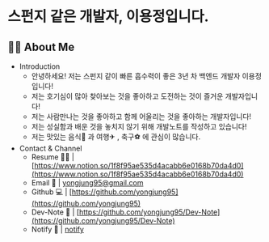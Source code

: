 # 스펀지 같은 개발자, 이용정입니다.

## 🙆‍♂️ About Me

- Introduction
    - 안녕하세요! 저는 스펀지 같이 빠른 흡수력이 좋은 3년 차 백엔드 개발자 이용정입니다!
    - 저는 호기심이 많아 찾아보는 것을 좋아하고 도전하는 것이 즐거운 개발자입니다!
    - 저는 사람만나는 것을 좋아하고 함께 어울리는 것을 좋아하는 개발자입니다!
    - 저는 성실함과 배운 것을 놓치지 않기 위해 개발노트를 작성하고 있습니다!
    - 저는 맛있는 음식🍖 과 여행✈ , 축구⚽ 에 관심이 많습니다.
- Contact & Channel
    - Resume 🙋‍♀️ | [https://www.notion.so/1f8f95ae535d4acabb6e0168b70da4d0](https://www.notion.so/1f8f95ae535d4acabb6e0168b70da4d0)
    - Email 💌  |  yongjung95@gmail.com
    - Github 💻  |   [https://github.com/yongjung95](https://github.com/yongjung95)
    - Dev-Note 📕  |  [https://github.com/yongjung95/Dev-Note](https://github.com/yongjung95/Dev-Note)
    - Notify 📣 | [notify](http://notify.n-e.kr)
